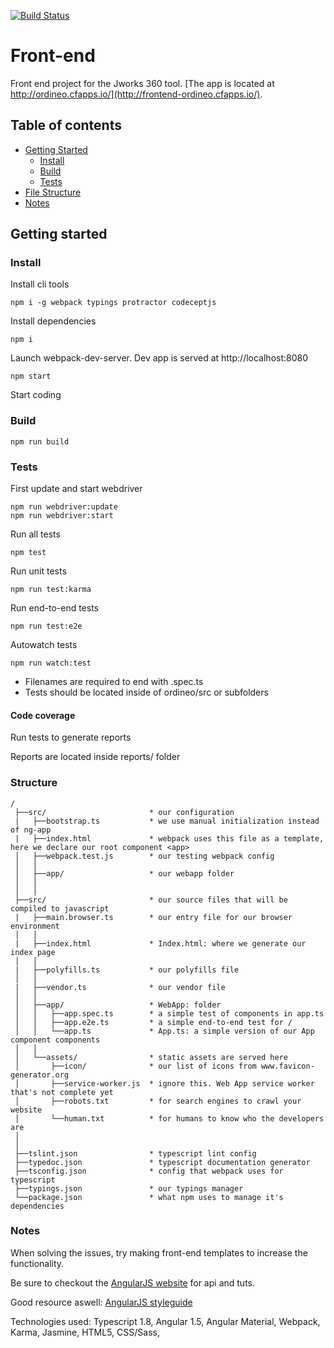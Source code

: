 [![Build Status](https://travis-ci.org/Ordineo/front-end.svg?branch=master)](https://travis-ci.org/Ordineo/front-end)

# Front-end
Front end project for the Jworks 360 tool.
[The app is located at http://ordineo.cfapps.io/](http://frontend-ordineo.cfapps.io/).

## Table of contents
* [Getting Started](#getting-started)
    * [Install](#install)
    * [Build](#build)
    * [Tests](#tests)
* [File Structure](#file-structure)
* [Notes](#notes)

## Getting started
### Install

Install cli tools
```
npm i -g webpack typings protractor codeceptjs
```
  
Install dependencies
```
npm i
```

Launch webpack-dev-server. 
Dev app is served at http://localhost:8080
```
npm start
```

Start coding

### Build

```
npm run build
```

### Tests

First update and start webdriver
```
npm run webdriver:update
npm run webdriver:start
```

Run all tests
```
npm test
```

Run unit tests
```
npm run test:karma
```

Run end-to-end tests
```
npm run test:e2e
```

Autowatch tests
```
npm run watch:test
```

- Filenames are required to end with .spec.ts
- Tests should be located inside of ordineo/src or subfolders

#### Code coverage

Run tests to generate reports

Reports are located inside reports/ folder


### Structure


```
/
 ├──src/                       * our configuration
 |   ├──bootstrap.ts           * we use manual initialization instead of ng-app
 |   ├──index.html             * webpack uses this file as a template, here we declare our root component <app>
 │   ├──webpack.test.js        * our testing webpack config
 │   │
 │   ├──app/                   * our webapp folder
 │   │
 │   │
 ├──src/                       * our source files that will be compiled to javascript
 |   ├──main.browser.ts        * our entry file for our browser environment
 │   │
 |   ├──index.html             * Index.html: where we generate our index page
 │   │
 |   ├──polyfills.ts           * our polyfills file
 │   │
 |   ├──vendor.ts              * our vendor file
 │   │
 │   ├──app/                   * WebApp: folder
 │   │   ├──app.spec.ts        * a simple test of components in app.ts
 │   │   ├──app.e2e.ts         * a simple end-to-end test for /
 │   │   └──app.ts             * App.ts: a simple version of our App component components
 │   │
 │   └──assets/                * static assets are served here
 │       ├──icon/              * our list of icons from www.favicon-generator.org
 │       ├──service-worker.js  * ignore this. Web App service worker that's not complete yet
 │       ├──robots.txt         * for search engines to crawl your website
 │       └──human.txt          * for humans to know who the developers are
 │
 │
 ├──tslint.json                * typescript lint config
 ├──typedoc.json               * typescript documentation generator
 ├──tsconfig.json              * config that webpack uses for typescript
 ├──typings.json               * our typings manager
 └──package.json               * what npm uses to manage it's dependencies
```

### Notes

<p>When solving the issues, try making front-end templates to increase the functionality. </p>
<p>Be sure to checkout the <a href="https://angularjs.org/">AngularJS website</a> for api and tuts. </p>
<p>Good resource aswell: <a href="https://github.com/johnpapa/angular-styleguide"> AngularJS styleguide</a></p>
<p>Technologies used: Typescript 1.8, Angular 1.5, Angular Material, Webpack, Karma, Jasmine, HTML5, CSS/Sass, </p>
